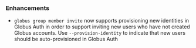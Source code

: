 ### Enhancements

* `globus group member invite` now supports provisioning new identities in
  Globus Auth in order to support inviting new users who have not created
  Globus accounts. Use `--provision-identity` to indicate that new users
  should be auto-provisioned in Globus Auth
